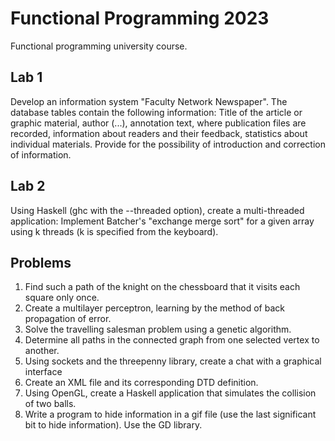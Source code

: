 # Functional Programming 2023
Functional programming university course.

## Lab 1
Develop an information system "Faculty Network Newspaper".
The database tables contain the following information: Title of the article or graphic material, author (...),
annotation text, where publication files are recorded, information about readers and their feedback, 
statistics about individual materials. Provide for the possibility of introduction and correction of information.

## Lab 2
Using Haskell (ghc with the --threaded option), create a multi-threaded application:
Implement Batcher's "exchange merge sort" for a given array using k threads (k is specified from the keyboard).

## Problems
1. Find such a path of the knight on the chessboard that it visits each square only once.
2. Create a multilayer perceptron, learning by the method of back propagation of error.
3. Solve the travelling salesman problem using a genetic algorithm.
4. Determine all paths in the connected graph from one selected vertex to another.
5. Using sockets and the threepenny library, create a chat with a graphical interface
6. Create an XML file and its corresponding DTD definition.
7. Using OpenGL, create a Haskell application that simulates the collision of two balls.
8. Write a program to hide information in a gif file (use the last significant bit to hide information). Use the GD library.